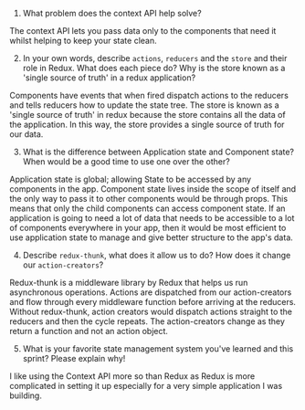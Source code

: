 1. What problem does the context API help solve?

The context API lets you pass data only to the components that need it whilst helping to keep your state clean.

2. In your own words, describe `actions`, `reducers` and the `store` and their role in Redux. What does each piece do? Why is the store known as a 'single source of truth' in a redux application?

Components have events that when fired dispatch actions to the reducers and tells reducers how to update the state tree. The store is known as a 'single source of truth' in redux because the store contains all the data of the application. In this way, the store provides a single source of truth for our data.


3. What is the difference between Application state and Component state? When would be a good time to use one over the other?

Application state is global; allowing State to be accessed by any components in the app. Component state lives inside the scope of itself and the only way to pass it to other components would be through props. This means that only the child components can access component state. If an application is going to need a lot of data that needs to be accessible to a lot of components everywhere in your app, then it would be most efficient to use application state to manage and give better structure to the app's data.

4. Describe `redux-thunk`, what does it allow us to do? How does it change our `action-creators`?

Redux-thunk is a middleware library by Redux that helps us run asynchronous operations. Actions are dispatched from our action-creators and flow through every middleware function before arriving at the reducers. Without redux-thunk, action creators would dispatch actions straight to the reducers and then the cycle repeats. The action-creators change as they return a function and not an action object. 

5. What is your favorite state management system you've learned and this sprint? Please explain why!

I like using the Context API more so than Redux as Redux is more complicated in setting it up especially for a very simple application I was building. 